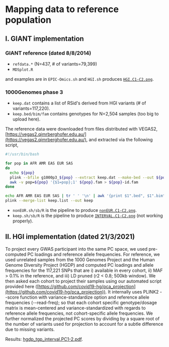 # Mapping data to reference population

## I. GIANT implementation

### GIANT reference (dated 8/8/2014)

* `refdata.*` (N=437, # of variants=79,399)
* `MDSplot.R`

and examples are in `EPIC-Omics.sh` and `HGI.sh` produces [`HGI.C1-C2.png`](HGI.C1-C2.png).

### 1000Genomes phase 3

* `keep.dat` contains a list of RSid's derived from HGI variants (# of variants=117,220).
* `keep.bed/bim/fam` contains genotypes for N=2,504 samples (too big to upload here).

The reference data were downloaded from files distributed with VEGAS2, 
[https://vegas2.qimrberghofer.edu.au/](https://vegas2.qimrberghofer.edu.au/), 
and extracted via the following script,

```bash
#!/usr/bin/bash

for pop in AFR AMR EAS EUR SAS
do
  echo ${pop}
  plink --bfile g1000p3_${pop} --extract keep.dat --make-bed --out ${pop}
  awk -v pop=${pop} '{$1=pop};1' ${pop}.fam > ${pop}-id.fam
done

echo AFR AMR EAS EUR SAS | tr ' ' '\n' | awk '{print $1".bed", $1".bim", $1"-id.fam"}' > keep.list
plink --merge-list keep.list --out keep
```

* `nonEUR.sh/sb/R` is the pipeline to produce [`nonEUR.C1-C2.png`](nonEUR.C1-C2.png).
* `keep.sh/sb/R` is the pipeline to produce [`INTERVAL.C1-C2.png`](INTERVAL.C1-C2.png) (not working properly).

## II. HGI implementation (dated 21/3/2021)

To project every GWAS participant into the same PC space, we used pre-computed PC loadings and
reference allele frequencies. For reference, we used unrelated samples from the 1000 Genomes Project and
the Human Genome Diversity Project (HGDP) and computed PC loadings and allele frequencies for the
117,221 SNPs that are i) available in every cohort, ii) MAF > 0.1% in the reference, and iii) LD pruned (r2
< 0.8; 500kb window). We then asked each cohort to project their samples using our automated script
provided here ([https://github.com/covid19-hg/pca_projection](https://github.com/covid19-hg/pca_projection)). It internally uses PLINK2 --score
function with variance-standardize option and reference allele frequencies (--read-freq); so that each
cohort specific genotype/dosage matrix is mean-centered and variance-standardized with regards to reference
allele frequencies, not cohort-specific allele frequencies. We further normalized the projected PC scores by
dividing by a square root of the number of variants used for projection to account for a subtle difference
due to missing variants.

Results: [hgdp_tgp_interval.PC1-2.pdf](hgdp_tgp_interval.PC1-2.pdf).
